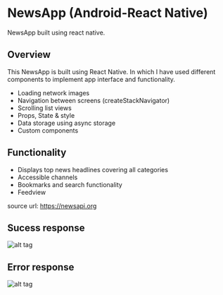# NewsApp (Android-React Native)
NewsApp built using react native.

## Overview
This NewsApp is built using React Native. In which I have used different components to implement app interface and functionality. 
* Loading network images
* Navigation between screens (createStackNavigator)
* Scrolling list views
* Props, State & style
* Data storage using async storage
* Custom components
 
## Functionality 
* Displays top news headlines covering all categories
* Accessible channels
* Bookmarks and search functionality
* Feedview

source url: https://newsapi.org

## Sucess response
![alt tag](https://github.com/satishtamada/NewsApp-React-Native/blob/master/screensshots/ic_banner.jpg)

## Error response
![alt tag](https://github.com/satishtamada/NewsApp-React-Native/blob/master/screensshots/ic_empty_response.jpg)

